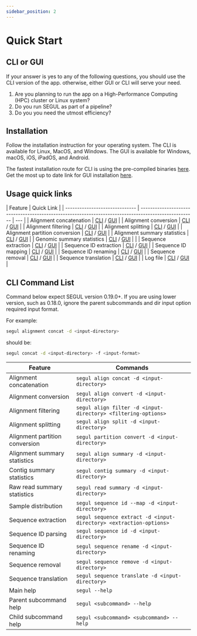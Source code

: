 ```yaml
---
sidebar_position: 2
---
```


# Quick Start

## CLI or GUI

If your answer is yes to any of the following questions, you should use the CLI version of the app. otherwise, either GUI or CLI will serve your need.

1. Are you planning to run the app on a High-Performance Computing (HPC) cluster or Linux system?
2. Do you run SEGUL as part of a pipeline?
3. Do you you need the utmost efficiency?

## Installation

Follow the installation instruction for your operating system. The CLI is available for Linux, MacOS, and Windows. The GUI is available for Windows, macOS, iOS, iPadOS, and Android.

The fastest installation route for CLI is using the pre-compiled binaries [here](./installation/install_binary). Get the most up to date link for GUI installation [here](./installation/install_gui).

## Usage quick links

| Feature                        | Quick Link                                                                                            |
| ------------------------------ | ----------------------------------------------------------------------------------------------------- | --- |
| Alignment concatenation        | [CLI](./cli-usage/concat) / [GUI](./gui-usage/concat)             |
| Alignment conversion           | [CLI](./cli-usage/convert) / [GUI](./gui-usage/convert)           |
| Alignment filtering            | [CLI](./cli-usage/filter) / [GUI](./gui-usage/filter)             |
| Alignment splitting            | [CLI](./cli-usage/split) / [GUI](./gui-usage/split)               |
| Alignment partition conversion | [CLI](./cli-usage/partition) / [GUI](./gui-usage/part)            |
| Alignment summary statistics   | [CLI](./cli-usage/summary) / [GUI](./gui-usage/summary)           |
| Genomic summary statistics     | [CLI](./cli-usage/genomic.md) / [GUI](./gui-usage/contig_summary) |     |
| Sequence extraction            | [CLI](http) / [GUI](./gui-usage/extract)                          |
| Sequence ID extraction         | [CLI](./cli-usage/id) / [GUI](./gui-usage/id)                     |
| Sequence ID mapping            | [CLI](./cli-usage/map.md) / [GUI](./gui-usage/id)                 |
| Sequence ID renaming           | [CLI](./cli-usage/rename) / [GUI](./gui-usage/rename)             |
| Sequence removal               | [CLI](./cli-usage/remove) / [GUI](./gui-usage/remove)             |
| Sequence translation           | [CLI](./cli-usage/translate) / [GUI](./gui-usage/translate)       |
| Log file                       | [CLI](./cli-usage/log) / [GUI](./gui-usage/log)                   |

## CLI Command List

Command below expect SEGUL version 0.19.0+. If you are using lower version, such as 0.18.0, ignore the parent subcommands and dir input option required input format.

For example:

```bash
segul alignment concat -d <input-directory>
```

should be:

```bash
segul concat -d <input-directory> -f <input-format>
```

| Feature                        | Commands                                                           |
| ------------------------------ | ------------------------------------------------------------------ |
| Alignment concatenation        | `segul align concat -d <input-directory>`                          |
| Alignment conversion           | `segul align convert -d <input-directory>`                         |
| Alignment filtering            | `segul align filter -d <input-directory> <filtering-options>`      |
| Alignment splitting            | `segul align split -d <input-directory>`                           |
| Alignment partition conversion | `segul partition convert -d <input-directory>`                     |
| Alignment summary statistics   | `segul align summary -d <input-directory>`                         |
| Contig summary statistics      | `segul contig summary -d <input-directory>`                        |
| Raw read summary statistics    | `segul read summary -d <input-directory>`                          |
| Sample distribution            | `segul sequence id --map -d <input-directory>`                     |
| Sequence extraction            | `segul sequence extract -d <input-directory> <extraction-options>` |
| Sequence ID parsing            | `segul sequence id -d <input-directory>`                           |
| Sequence ID renaming           | `segul sequence rename -d <input-directory>`                       |
| Sequence removal               | `segul sequence remove -d <input-directory>`                       |
| Sequence translation           | `segul sequence translate -d <input-directory>`                    |
| Main help                      | `segul --help`                                                     |
| Parent subcommand help         | `segul <subcommand> --help`                                        |
| Child subcommand help          | `segul <subcommand> <subcommand> --help`                           |

